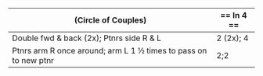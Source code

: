 |(Circle of Couples) | == In 4 == |
|----|-----|
|Double fwd & back (2x); Ptnrs side R & L |2 (2x); 4|
|Ptnrs arm R once around; arm L 1 ½ times to pass on to new ptnr |2;2|
